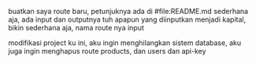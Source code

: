 buatkan saya route baru, petunjuknya ada di #file:README.md sederhana aja, ada input dan outputnya tuh apapun yang diinputkan menjadi kapital, bikin sederhana aja, nama route nya input


modifikasi project ku ini, aku ingin menghilangkan sistem database, aku juga ingin menghapus route products, dan users dan api-key